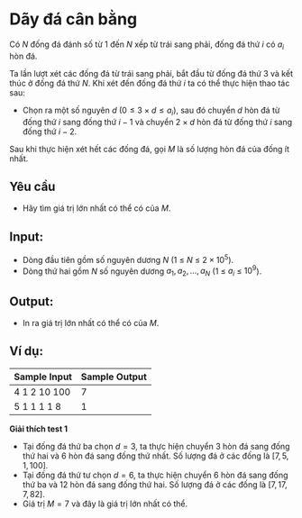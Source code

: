 # Dãy đá cân bằng

<!-- https://c.tmathcoding.vn/problem/to3 -->

Có $N$ đống đá đánh số từ 1 đến $N$ xếp từ trái sang phải, đống đá thứ $i$ có $a_i$ hòn đá.

Ta lần lượt xét các đống đá từ trái sang phải, bắt đầu từ đống đá thứ 3 và kết thúc ở đống đá thứ $N$. Khi xét đến đống đá thứ $i$ ta có thể thực hiện thao tác sau:

- Chọn ra một số nguyên $d$ $(0 \le 3 \times d \le a_i$), sau đó chuyển $d$ hòn đá từ đống thứ $i$ sang đống thứ $i - 1$ và chuyển $2\times d$ hòn đá từ đống thứ $i$ sang đống thứ $i - 2$.

Sau khi thực hiện xét hết các đống đá, gọi $M$ là số lượng hòn đá của đống ít nhất.

## Yêu cầu

- Hãy tìm giá trị lớn nhất có thể có của $M$.

## Input:
- Dòng đầu tiên gồm số nguyên dương $N$ (1 ≤ $N$ ≤ $2 \times 10^5$).
- Dòng thứ hai gồm $N$ số nguyên dương $a_1, a_2, ..., a_N$ (1 ≤ $a_i$ ≤ $10^9$).

## Output:
- In ra giá trị lớn nhất có thể có của $M$.

## Ví dụ:

| Sample Input        | Sample Output    |
|---------------------|------------------|
| 4 1 2 10 100        | 7                |
| 5 1 1 1 1 8         | 1                |

**Giải thích test 1**

- Tại đống đá thứ ba chọn $d = 3$, ta thực hiện chuyển 3 hòn đá sang đống thứ hai và 6 hòn đá sang đống thứ nhất. Số lượng đá ở các đống là $[7, 5, 1, 100]$.
- Tại đống đá thứ tư chọn $d = 6$, ta thực hiện chuyển 6 hòn đá sang đống thứ ba và 12 hòn đá sang đống thứ hai. Số lượng đá ở các đống là $[7, 17, 7, 82]$.
- Giá trị $M = 7$ và đây là giá trị lớn nhất có thể.
